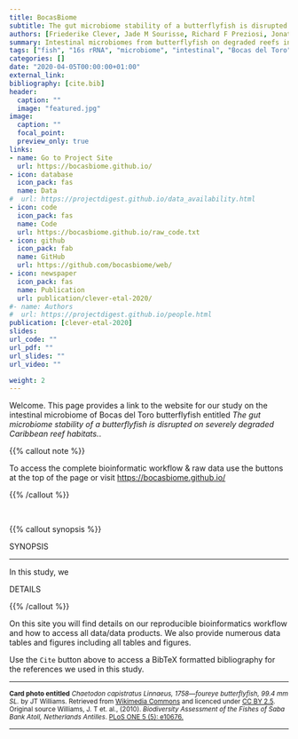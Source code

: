 ```yaml
---
title: BocasBiome
subtitle: The gut microbiome stability of a butterflyfish is disrupted on severely degraded Caribbean reef habitats.
authors: [Friederike Clever, Jade M Sourisse, Richard F Preziosi, Jonathan A Eisen, E Catalina Rodriguez Guerra, Jarrod J Scott, Laetitia GE Wilkins, Andrew H Altieri, W Owen McMillan, Matthieu Leray]
summary: Intestinal microbiomes from butterflyfish on degraded reefs in Bocas del Toro.
tags: ["fish", "16s rRNA", "microbiome", "intestinal", "Bocas del Toro", "coral reefs"]
categories: []
date: "2020-04-05T00:00:00+01:00"
external_link:
bibliography: [cite.bib]
header:
  caption: ""
  image: "featured.jpg"
image:
  caption: ""
  focal_point:
  preview_only: true
links:
- name: Go to Project Site
  url: https://bocasbiome.github.io/
- icon: database
  icon_pack: fas
  name: Data
#  url: https://projectdigest.github.io/data_availability.html
- icon: code
  icon_pack: fas
  name: Code
  url: https://bocasbiome.github.io/raw_code.txt
- icon: github
  icon_pack: fab
  name: GitHub
  url: https://github.com/bocasbiome/web/
- icon: newspaper
  icon_pack: fas
  name: Publication
  url: publication/clever-etal-2020/
#- name: Authors
#  url: https://projectdigest.github.io/people.html
publication: [clever-etal-2020]
slides:
url_code: ""
url_pdf: ""
url_slides: ""
url_video: ""

weight: 2
---
```


Welcome. This page provides a link to the website for our study on the intestinal microbiome of Bocas del Toro butterflyfish entitled <em>The gut microbiome stability of a butterflyfish is disrupted on severely degraded Caribbean reef habitats.</em>. 


{{% callout note %}}

To access the complete bioinformatic workflow & raw data use the buttons at the top of the page or visit
https://bocasbiome.github.io/

{{% /callout %}}

<br/>

{{% callout synopsis %}}

SYNOPSIS
<hr>
In this study, we

DETAILS

{{% /callout %}}

On this site you will find details on our reproducible bioinformatics workflow and how to access all data/data products. We also provide numerous data tables and figures including all tables and figures.

Use the `Cite` button above to access a BibTeX formatted bibliography for the references we used in this study.

<hr>

<p><small>

**Card photo entitled** <em>Chaetodon capistratus Linnaeus, 1758—foureye butterflyfish, 99.4 mm SL.</em> by JT Williams. Retrieved from <a href="https://commons.wikimedia.org/wiki/File:Chaetodon_capistratus_-_pone.0010676.g099.png">Wikimedia Commons</a> and licenced under <a href="https://creativecommons.org/licenses/by/2.5/deed.en">CC BY 2.5</a>. Original source Williams, J. T et. al., (2010). <em>Biodiversity Assessment of the Fishes of Saba Bank Atoll, Netherlands Antilles</em>. <a href="https://doi.org/10.1371/journal.pone.0010676"> PLoS ONE 5 (5): e10676.</a>

</small></p>

<hr>